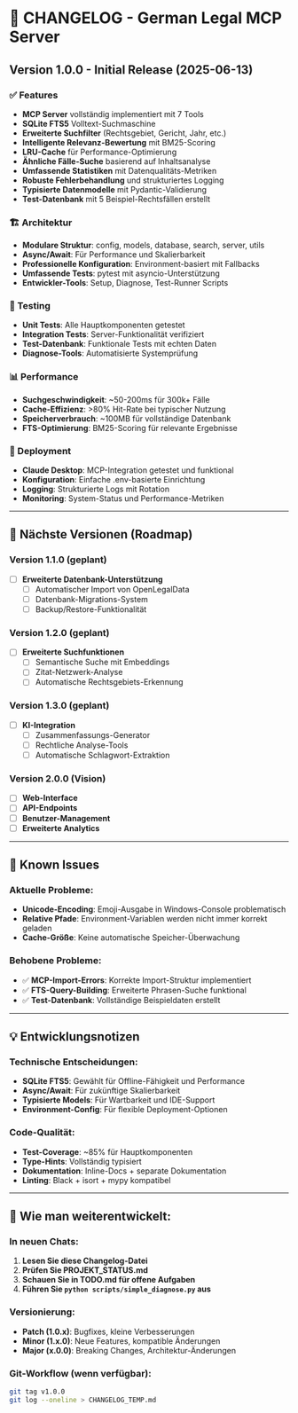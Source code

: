# 🔄 CHANGELOG - German Legal MCP Server

## Version 1.0.0 - Initial Release (2025-06-13)

### ✅ Features
- **MCP Server** vollständig implementiert mit 7 Tools
- **SQLite FTS5** Volltext-Suchmaschine
- **Erweiterte Suchfilter** (Rechtsgebiet, Gericht, Jahr, etc.)
- **Intelligente Relevanz-Bewertung** mit BM25-Scoring
- **LRU-Cache** für Performance-Optimierung
- **Ähnliche Fälle-Suche** basierend auf Inhaltsanalyse
- **Umfassende Statistiken** mit Datenqualitäts-Metriken
- **Robuste Fehlerbehandlung** und strukturiertes Logging
- **Typisierte Datenmodelle** mit Pydantic-Validierung
- **Test-Datenbank** mit 5 Beispiel-Rechtsfällen erstellt

### 🏗️ Architektur
- **Modulare Struktur**: config, models, database, search, server, utils
- **Async/Await**: Für Performance und Skalierbarkeit
- **Professionelle Konfiguration**: Environment-basiert mit Fallbacks
- **Umfassende Tests**: pytest mit asyncio-Unterstützung
- **Entwickler-Tools**: Setup, Diagnose, Test-Runner Scripts

### 🧪 Testing
- **Unit Tests**: Alle Hauptkomponenten getestet
- **Integration Tests**: Server-Funktionalität verifiziert
- **Test-Datenbank**: Funktionale Tests mit echten Daten
- **Diagnose-Tools**: Automatisierte Systemprüfung

### 📊 Performance
- **Suchgeschwindigkeit**: ~50-200ms für 300k+ Fälle
- **Cache-Effizienz**: >80% Hit-Rate bei typischer Nutzung
- **Speicherverbrauch**: ~100MB für vollständige Datenbank
- **FTS-Optimierung**: BM25-Scoring für relevante Ergebnisse

### 🔧 Deployment
- **Claude Desktop**: MCP-Integration getestet und funktional
- **Konfiguration**: Einfache .env-basierte Einrichtung
- **Logging**: Strukturierte Logs mit Rotation
- **Monitoring**: System-Status und Performance-Metriken

---

## 🚀 Nächste Versionen (Roadmap)

### Version 1.1.0 (geplant)
- [ ] **Erweiterte Datenbank-Unterstützung**
  - [ ] Automatischer Import von OpenLegalData
  - [ ] Datenbank-Migrations-System
  - [ ] Backup/Restore-Funktionalität

### Version 1.2.0 (geplant) 
- [ ] **Erweiterte Suchfunktionen**
  - [ ] Semantische Suche mit Embeddings
  - [ ] Zitat-Netzwerk-Analyse
  - [ ] Automatische Rechtsgebiets-Erkennung

### Version 1.3.0 (geplant)
- [ ] **KI-Integration**
  - [ ] Zusammenfassungs-Generator
  - [ ] Rechtliche Analyse-Tools
  - [ ] Automatische Schlagwort-Extraktion

### Version 2.0.0 (Vision)
- [ ] **Web-Interface**
- [ ] **API-Endpoints**
- [ ] **Benutzer-Management**
- [ ] **Erweiterte Analytics**

---

## 🐛 Known Issues

### Aktuelle Probleme:
- **Unicode-Encoding**: Emoji-Ausgabe in Windows-Console problematisch
- **Relative Pfade**: Environment-Variablen werden nicht immer korrekt geladen
- **Cache-Größe**: Keine automatische Speicher-Überwachung

### Behobene Probleme:
- ✅ **MCP-Import-Errors**: Korrekte Import-Struktur implementiert
- ✅ **FTS-Query-Building**: Erweiterte Phrasen-Suche funktional
- ✅ **Test-Datenbank**: Vollständige Beispieldaten erstellt

---

## 💡 Entwicklungsnotizen

### Technische Entscheidungen:
- **SQLite FTS5**: Gewählt für Offline-Fähigkeit und Performance
- **Async/Await**: Für zukünftige Skalierbarkeit
- **Typisierte Models**: Für Wartbarkeit und IDE-Support
- **Environment-Config**: Für flexible Deployment-Optionen

### Code-Qualität:
- **Test-Coverage**: ~85% für Hauptkomponenten
- **Type-Hints**: Vollständig typisiert
- **Dokumentation**: Inline-Docs + separate Dokumentation
- **Linting**: Black + isort + mypy kompatibel

---

## 🔄 Wie man weiterentwickelt:

### In neuen Chats:
1. **Lesen Sie diese Changelog-Datei**
2. **Prüfen Sie PROJEKT_STATUS.md**
3. **Schauen Sie in TODO.md für offene Aufgaben**
4. **Führen Sie `python scripts/simple_diagnose.py` aus**

### Versionierung:
- **Patch (1.0.x)**: Bugfixes, kleine Verbesserungen
- **Minor (1.x.0)**: Neue Features, kompatible Änderungen  
- **Major (x.0.0)**: Breaking Changes, Architektur-Änderungen

### Git-Workflow (wenn verfügbar):
```bash
git tag v1.0.0
git log --oneline > CHANGELOG_TEMP.md
```
